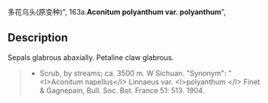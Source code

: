 多花乌头(原变种)",
163a.**Aconitum polyanthum var. polyanthum**",

## Description
Sepals glabrous abaxially. Petaline claw glabrous.

> * Scrub, by streams; ca. 3500 m. W Sichuan.
  "Synonym": "&lt;I&gt;Aconitum napellus&lt;/I&gt; Linnaeus var. &lt;I&gt;polyanthum &lt;/I&gt; Finet &amp; Gagnepain, Bull. Soc. Bot. France 51: 513. 1904.
